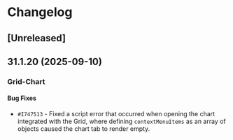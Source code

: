 # Changelog

## [Unreleased]

## 31.1.20 (2025-09-10)

### Grid-Chart

#### Bug Fixes

- `#I747513` - Fixed a script error that occurred when opening the chart integrated with the Grid, where defining `contextMenuItems` as an array of objects caused the chart tab to render empty.